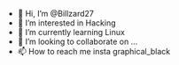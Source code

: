 - 👋 Hi, I’m @Billzard27
- 👀 I’m interested in Hacking
- 🌱 I’m currently learning Linux
- 💞️ I’m looking to collaborate on ...
- 📫 How to reach me insta graphical_black 

<!---
Billzard27/Billzard27 is a ✨ special ✨ repository because its `README.md` (this file) appears on your GitHub profile.
You can click the Preview link to take a look at your changes.
--->
